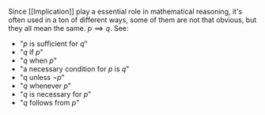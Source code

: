 Since [[Implication]] play a essential role in mathematical reasoning, it's often used in a ton of different ways, some of them are not that obvious, but they all mean the same. $p \implies q$. See:
- "$p$ is sufficient for $q$"
- "$q$ if $p$"
- "$q$ when $p$"
- "a necessary condition for $p$ is $q$"
- "q unless $\neg p$"
- "$q$ whenever $p$"
- "$q$ is necessary for $p$"
- "$q$ follows from $p$"